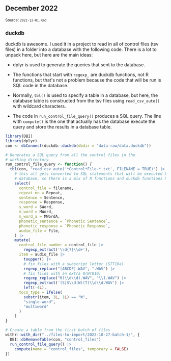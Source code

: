 <!--- Timestamp to trigger book rebuilds: 2025-07-08 12:45:30.06604 --->



## December 2022

<small>Source: <code>2022-12-01.Rmd</code></small>

### duckdb

duckdb is awesome. I used it in a project to read in all of control
files (tsv files) in a folder into a database with the following code.
There is a lot to unpack here, but here are the main ideas:

  - dplyr is used to generate the queries that sent to the database.
  
  - The functions that start with `regexp_` are duckdb functions, not R
    functions, but that's not a problem because the code that will be
    run is SQL code in the database.
    
  - Normally, `tbl()` is used to specify a table in a database, but
    here, the database table is constructed from the tsv files using
    `read_csv_auto()` with wildcard characters.
    
  - The code in `run_control_file_query()` produces a SQL query. The
    line with `compute()` is the one that actually has the database
    execute the query and store the results in a database table.


``` r
library(DBI)
library(dplyr)
con <- dbConnect(duckdb::duckdb(dbdir = "data-raw/data.duckdb"))

# Generates a SQL query from all the control files in the
# working directory
run_control_file_query <- function() {
  tbl(con, "read_csv_auto('*Control*File-*.txt', FILENAME = TRUE)") |>
    # this all gets converted to SQL statements that will be executed by the
    # database, so there is a mix of R functions and duckdb functions here.
    select(
      control_file = filename,
      repeat_no = Repeat,
      sentence = Sentence,
      response = Response,
      s_word = SWord,
      m_word = MWord,
      m_word_a = MWordA,
      phonetic_sentence = `Phonetic Sentence`,
      phonetic_response = `Phonetic Response`,
      audio_file = File,
    ) |>
    mutate(
      control_file_number = control_file |>
        regexp_extract('\\d{7}\\d+'),
      item = audio_file |>
        toupper() |>
        # fix files with a subscript letter (S7T10a)
        regexp_replace("[ABCDE].WAV", ".WAV") |>
        # fix files with an extra 0(WT010)
        regexp_replace("0(\\d\\d).WAV", "\\1.WAV") |>
        regexp_extract('(S|S\\d|W)(T)\\d\\d.WAV') |>
        left(-4L),
      tocs_type = ifelse(
        substr(item, 1L, 1L) == "W",
        "single-word",
        "multiword"
      )
    )
}

# Create a table from the first batch of files
withr::with_dir("../files-to-import/2022-10-27-batch-1/", {
  DBI::dbRemoveTable(con, "control_files")
  run_control_file_query() |>
    compute(name = "control_files", temporary = FALSE)
})
```
